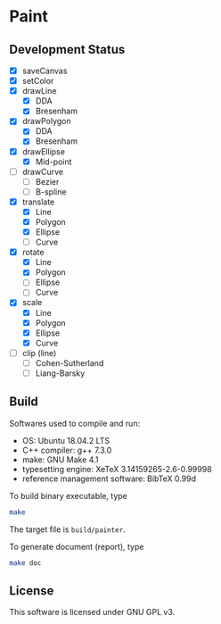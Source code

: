 # Paint

## Development Status

- [x] saveCanvas
- [x] setColor
- [x] drawLine
  - [x] DDA
  - [x] Bresenham
- [x] drawPolygon
  - [x] DDA
  - [x] Bresenham
- [x] drawEllipse
  - [x] Mid-point
- [ ] drawCurve
  - [ ] Bezier
  - [ ] B-spline
- [x] translate
  - [x] Line
  - [x] Polygon
  - [x] Ellipse
  - [ ] Curve
- [x] rotate
  - [x] Line
  - [x] Polygon
  - [ ] Ellipse
  - [ ] Curve
- [x] scale
  - [x] Line
  - [x] Polygon
  - [x] Ellipse
  - [x] Curve
- [ ] clip (line)
  - [ ] Cohen-Sutherland
  - [ ] Liang-Barsky

## Build

Softwares used to compile and run: 

- OS: Ubuntu 18.04.2 LTS
- C++ compiler: g++ 7.3.0
- make: GNU Make 4.1
- typesetting engine: XeTeX 3.14159265-2.6-0.99998
- reference management software: BibTeX 0.99d

To build binary executable, type

```bash
make
```

The target file is `build/painter`.

To generate document (report), type

```bash
make doc
```

##  License

This software is licensed under GNU GPL v3.
